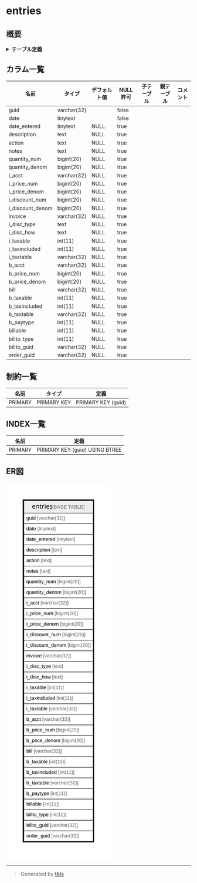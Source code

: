 # entries

## 概要

<details>
<summary><strong>テーブル定義</strong></summary>

```sql
CREATE TABLE `entries` (
  `guid` varchar(32) NOT NULL,
  `date` tinytext NOT NULL,
  `date_entered` tinytext DEFAULT NULL,
  `description` text DEFAULT NULL,
  `action` text DEFAULT NULL,
  `notes` text DEFAULT NULL,
  `quantity_num` bigint(20) DEFAULT NULL,
  `quantity_denom` bigint(20) DEFAULT NULL,
  `i_acct` varchar(32) DEFAULT NULL,
  `i_price_num` bigint(20) DEFAULT NULL,
  `i_price_denom` bigint(20) DEFAULT NULL,
  `i_discount_num` bigint(20) DEFAULT NULL,
  `i_discount_denom` bigint(20) DEFAULT NULL,
  `invoice` varchar(32) DEFAULT NULL,
  `i_disc_type` text DEFAULT NULL,
  `i_disc_how` text DEFAULT NULL,
  `i_taxable` int(11) DEFAULT NULL,
  `i_taxincluded` int(11) DEFAULT NULL,
  `i_taxtable` varchar(32) DEFAULT NULL,
  `b_acct` varchar(32) DEFAULT NULL,
  `b_price_num` bigint(20) DEFAULT NULL,
  `b_price_denom` bigint(20) DEFAULT NULL,
  `bill` varchar(32) DEFAULT NULL,
  `b_taxable` int(11) DEFAULT NULL,
  `b_taxincluded` int(11) DEFAULT NULL,
  `b_taxtable` varchar(32) DEFAULT NULL,
  `b_paytype` int(11) DEFAULT NULL,
  `billable` int(11) DEFAULT NULL,
  `billto_type` int(11) DEFAULT NULL,
  `billto_guid` varchar(32) DEFAULT NULL,
  `order_guid` varchar(32) DEFAULT NULL,
  PRIMARY KEY (`guid`)
) ENGINE=InnoDB DEFAULT CHARSET=utf8mb4 COLLATE=utf8mb4_general_ci
```

</details>

## カラム一覧

| 名前               | タイプ         | デフォルト値       | NULL許可   | 子テーブル      | 親テーブル      | コメント     |
| ---------------- | ----------- | ------------ | -------- | ---------- | ---------- | -------- |
| guid             | varchar(32) |              | false    |            |            |          |
| date             | tinytext    |              | false    |            |            |          |
| date_entered     | tinytext    | NULL         | true     |            |            |          |
| description      | text        | NULL         | true     |            |            |          |
| action           | text        | NULL         | true     |            |            |          |
| notes            | text        | NULL         | true     |            |            |          |
| quantity_num     | bigint(20)  | NULL         | true     |            |            |          |
| quantity_denom   | bigint(20)  | NULL         | true     |            |            |          |
| i_acct           | varchar(32) | NULL         | true     |            |            |          |
| i_price_num      | bigint(20)  | NULL         | true     |            |            |          |
| i_price_denom    | bigint(20)  | NULL         | true     |            |            |          |
| i_discount_num   | bigint(20)  | NULL         | true     |            |            |          |
| i_discount_denom | bigint(20)  | NULL         | true     |            |            |          |
| invoice          | varchar(32) | NULL         | true     |            |            |          |
| i_disc_type      | text        | NULL         | true     |            |            |          |
| i_disc_how       | text        | NULL         | true     |            |            |          |
| i_taxable        | int(11)     | NULL         | true     |            |            |          |
| i_taxincluded    | int(11)     | NULL         | true     |            |            |          |
| i_taxtable       | varchar(32) | NULL         | true     |            |            |          |
| b_acct           | varchar(32) | NULL         | true     |            |            |          |
| b_price_num      | bigint(20)  | NULL         | true     |            |            |          |
| b_price_denom    | bigint(20)  | NULL         | true     |            |            |          |
| bill             | varchar(32) | NULL         | true     |            |            |          |
| b_taxable        | int(11)     | NULL         | true     |            |            |          |
| b_taxincluded    | int(11)     | NULL         | true     |            |            |          |
| b_taxtable       | varchar(32) | NULL         | true     |            |            |          |
| b_paytype        | int(11)     | NULL         | true     |            |            |          |
| billable         | int(11)     | NULL         | true     |            |            |          |
| billto_type      | int(11)     | NULL         | true     |            |            |          |
| billto_guid      | varchar(32) | NULL         | true     |            |            |          |
| order_guid       | varchar(32) | NULL         | true     |            |            |          |

## 制約一覧

| 名前      | タイプ         | 定義                 |
| ------- | ----------- | ------------------ |
| PRIMARY | PRIMARY KEY | PRIMARY KEY (guid) |

## INDEX一覧

| 名前      | 定義                             |
| ------- | ------------------------------ |
| PRIMARY | PRIMARY KEY (guid) USING BTREE |

## ER図

![er](entries.svg)

---

> Generated by [tbls](https://github.com/k1LoW/tbls)
